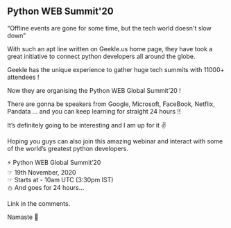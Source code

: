 ## Python WEB Summit'20

“Offline events are gone for some time, but the tech world doesn't slow down”

With such an apt line written on Geekle.us home page, they have took a great initiative to connect python developers all around the globe.

Geekle has the unique experience to gather huge tech summits with 11000+ attendees !

Now they are organising the Python WEB Global Summit’20 !

There are gonna be speakers from Google, Microsoft, FaceBook, Netflix, Pandata … and you can keep learning for straight 24 hours !!

It’s definitely going to be interesting and I am up for it ✌

Hoping you guys can also join this amazing webinar and interact with some of the world’s greatest python developers.

⚡ Python WEB Global Summit’20</br>
☞ 19th November, 2020</br>
☞ Starts at - 10am UTC (3:30pm IST)</br>
⛄ And goes for 24 hours…</br>

Link in the comments.

Namaste 🙏